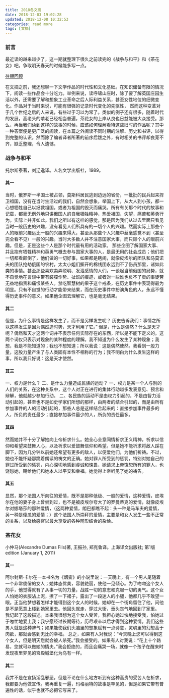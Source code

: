 ```yaml
---
title: 2018冬文摘
date: 2018-12-03 19:02:28
updated: 2018-12-08 10:32:53
categories: read more
tags: [文摘]
---
```


### 前言

最近读的越来越少了，这一期就整理下很久之前读完的《战争与和平》和《茶花女》吧。争取明天春天的时候能多写一点。

[往期回顾](/tags/文摘/) 

<!--more-->

在文摘之前，我还想聊一下文学作品的时代性和文化基础。在知识储备有限的情况下，阅读一些作品会十分吃力。举例来说，读呼啸山庄时，除了要了解英国庄园生活以外，还需要了解和想象工业革命之后人际利益关系，甚至女性地位的细微变化。作品对于当时来说，可能有很强的记录时代变化的先驱性， 然而这种变革对于几个世纪之后的人来说，有些过于习以为常了。类似的例子还有很多，随着时代的发展，高老头的啃老已经相当普遍，茶花女的上岸从良也日益能被大众接受。那么，再当我们读到这样的故事的时候，应该如何理解看待这些旧时的作品呢？其中一种答案便是更广泛的阅读，在本篇之外阅读不同时期的注解、历史和书评，以得到完整的认识。然而除了编者译者所著的前序后跋之外，有时相关的书评却良莠不齐，缺乏整理，令人遗憾。



### 战争与和平

托尔斯泰著，刘辽逸译。人名文学出版社，1989。

#### 其一

当时，俄罗斯一半国土被占领，莫斯科居民逃到边远的省份，一批批的民兵起来捍卫祖国，没有在当时生活过的我们，自然会想象，举国上下，从大人到小孩，都一心想牺牲自己以拯救祖国，或者为祖国的毁灭而痛哭。所有有关那个时代的故事和记载，都毫无例外地只讲俄国人的自我牺牲精神，热爱祖国，失望，痛苦和英勇行为。实际上并非如此。我们之所以有这样的感觉，那是因为我们从过去里面只看见当时一般历史的兴趣，没有看见人们所具有的一切个人的兴趣。然而实际上那些个人的眼前兴趣远比一般的兴趣来得大，甚至从那些个人兴趣中丝毫感觉不到（甚至完全看不见）一般的兴趣。当时大多数人并不注意国家大事，而只顾个人的眼前兴趣。但是，正是这些个人是那个时代最有用的活动家。 那些企图了解国家大事、并且抱有牺牲精神和英勇气概去参与国家大事的人，是最无用的社会成员；他们把一切都看颠倒了，他们做的一切好事，如果都是瞎闹，就像皮埃尔的团队和马莫诺夫的团队抢劫俄国的农村，太太小姐们撕开的棉线团永远到不了伤员那里，诸如此类的事情。甚至那些喜欢卖弄聪明、发泄感情的人们，一谈起当前俄国的局势，就不自觉地在言谈中带有装腔作势、扯谎的痕迹，或者对一些谁也负不了责的事徒劳无益地指责和痛恨某些人。禁吃智慧树的果子这个戒条，在历史事件中表现得最为明显。只有不自觉的行动才能带来结果，而在历史事件中扮演角色的人，永远不懂得历史事件的意义。如果他企图去理解它，也是毫无结果。

#### 其二

但是，为什么事情是这样发生了，而不是另样发生呢？
历史告诉我们：事情之所以这样发生是因为偶然造时势，天才利用了它。” 但是，什么是偶然？什么是天才呢？偶然和天才这两个词并不表示任何实际存在的东西，所以是不能下定义的。这两个词仅只表示对现象的某种程度的理解。我不知道为什么发生了某种现象；我想，我是不能知道的；我也不想知道；所以我说：这是偶然使然。我看到一股力量，这股力量产生了与人类固有本性不相称的行为；我不明白为什么发生这样的事，所以我只好说：这是天才使然。

#### 其三

一、权力是什么？
二、是什么力量造成民族的运动？ 一、权力是某一个人与别的人们的关系，在这种关系中，这个人对正在进行的集体行动越多发表意见、预言和辩解，他就越少参加行动。
二、各民族的运动不是由权力引起的，不是由智力活动引起的，甚至也不是如史学家们所想的那样，由两者的结合引起的，而是由所有参加事件的人的活动引起的，那些人总是这样结合起来的：直接参加事件最多的人，所负的责任最少；直接参加事件最少的人，所负的责任最多。

#### 其四

然而她并不十分了解她向上帝祈求什么。她全心全意同情祈求正义精神，祈求以信仰和希望来鼓舞人心，以及祈求以爱鼓舞信仰和希望。但是她不能祈求将敌人踩在脚下，因为几分钟以前她还希望有更多的敌人，以便爱他们，为他们祈祷。不过，她也不能怀疑那跪着朗读的祷文的正确。她对罪人所受到的惩罚，特别对她自己的罪过所受到的惩罚，内心深切地感到虔诚和悚畏，她请求上帝饶恕所有的罪人，也饶恕她，赐给他们和她本人以平安和幸福。她觉得上帝听见了她的祷告。

#### 其五

显然，那个法国人所向往的爱情，既不是那种低级、一般的爱情，这种爱情，皮埃尔在他的妻子身上曾尝到过，也不是被皮埃尔夸大了的罗曼蒂克的爱情，就像皮埃尔对娜塔莎的那种爱情，（这两种爱情，朗巴都瞧不起：头一种是马车夫的爱情，另一种是傻瓜的爱情；）这个法国人所崇拜的爱情，主要是和女人发生一些不正常的关系，以及给感官以最大享受的各种畸形结合的杂烩。



### 茶花女

小仲马(Alexandre Dumas Fils)著, 王振孙, 郑克鲁译。上海译文出版社; 第1版 edition (January 1, 2011)

#### 其一

阿尔封斯·卡尔在一本书名为《烟雾》的小说里说：一天晚上，有一个男人尾随着一个非常俊俏的女人；她体态优美，容貌艳丽，使他一见倾心。为了吻吻这个女人的手，他觉得就有了从事一切的力量，战胜一切的意志和克服一切的勇气。这个女人怕她的衣服沾上泥，撩了一下裙子，露出了一段迷人的小腿，他都几乎不敢望一眼。正当他梦想着怎样才能得到这个女人的时候，她却在一个街角留住了他，问他是不是愿意上楼到她家里去。他回头就走，穿过大街，垂头丧气地回到了家里。 我记起了这段描述。本来我很想为这个女人受苦，我担心她过快地接受我，怕她过于匆忙地爱上我；我宁愿经过长期等待，历尽艰辛以后才得到这种爱情。我们这些男人就是这种脾气；如果能使我们头脑里的想象赋有一点诗意，灵魂里的幻想高于肉欲，那就会感到无比的幸福。 总之，如果有人对我说：“今天晚上您可以得到这个女人，但是明天您就会被人杀死。”我会接受的。如果有人对我说：“花上十个路易，您就可以做她的情夫。”我会拒绝的，而且会痛哭一场，就像一个孩子在醒来时发现夜里梦见的宫殿城堡化为乌有一样。

#### 其二

我并不是在宣扬淫乱邪恶，但是不论在什么地方听到有这种高贵的受苦人在祈求，我都要为他做宣传。我再重复一遍，玛格丽特的故事是罕见的，但是如果它带有普遍性的话，似乎也就不必把它写来了。

